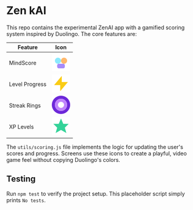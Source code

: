 # Zen kAI

This repo contains the experimental ZenAI app with a gamified scoring system inspired by Duolingo. The core features are:

| Feature | Icon |
| --- | --- |
| MindScore | ![MindScore](assets/icons/brain.svg) |
| Level Progress | ![Momentum](assets/icons/bolt.svg) |
| Streak Rings | ![Rings](assets/icons/ring.svg) |
| XP Levels | ![Level](assets/icons/level.svg) |

The `utils/scoring.js` file implements the logic for updating the user's scores and progress. Screens use these icons to create a playful, video game feel without copying Duolingo's colors.

## Testing

Run `npm test` to verify the project setup. This placeholder script simply prints `No tests`.
